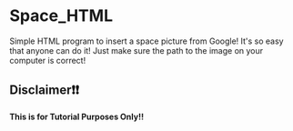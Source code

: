# Space_HTML
Simple HTML program to insert a space picture from Google! It's so easy that anyone can do it! Just make sure the path to the image on your computer is correct!

## Disclaimer❗❗

**This is for Tutorial Purposes Only!!**
